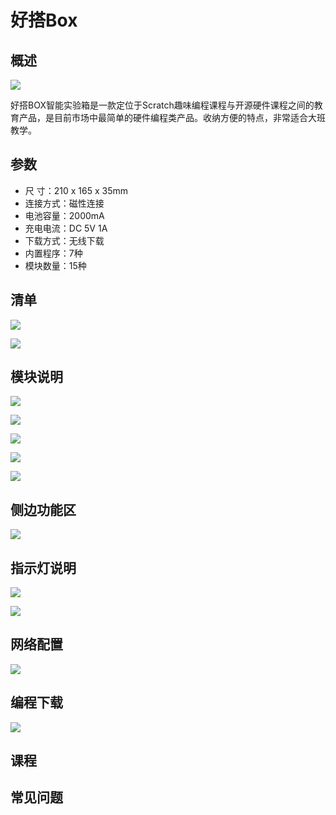 # 好搭Box

## 概述

![](../.gitbook/assets/000.png) 

好搭BOX智能实验箱是一款定位于Scratch趣味编程课程与开源硬件课程之间的教育产品，是目前市场中最简单的硬件编程类产品。收纳方便的特点，非常适合大班教学。

## 参数

* 尺    寸：210 x 165 x 35mm
* 连接方式：磁性连接
* 电池容量：2000mA
* 充电电流：DC 5V 1A
* 下载方式：无线下载
* 内置程序：7种
* 模块数量：15种

## 清单

![](../.gitbook/assets/001%20%281%29.png)

![](../.gitbook/assets/002.png)

## 模块说明

![](../.gitbook/assets/003.png)

![](../.gitbook/assets/004%20%281%29.png)

![](../.gitbook/assets/005%20%281%29.png)

![](../.gitbook/assets/006.png)

![](../.gitbook/assets/007.png)

## 侧边功能区

![](../.gitbook/assets/008.png)

## 指示灯说明

![](../.gitbook/assets/009%20%281%29.png)

![](../.gitbook/assets/010.png)

## 网络配置

![](../.gitbook/assets/aaa.png)

## 编程下载

![](../.gitbook/assets/012%20%281%29.png)

## 课程

## 常见问题

